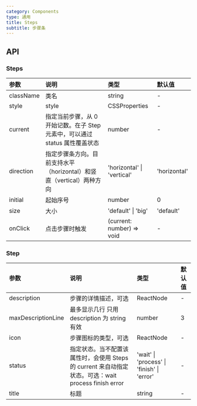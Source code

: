 ```yaml
---
category: Components
type: 通用
title: Steps
subtitle: 步骤条
---
```


## API
### Steps

| 参数      | 说明                                                                        | 类型                       | 默认值       |
| :-------- | :-------------------------------------------------------------------------- | :------------------------- | :----------- |
| className | 类名                                                                        | string                     | -            |
| style     | style                                                                       | CSSProperties              | -            |
| current   | 指定当前步骤，从 0 开始记数。在子 Step 元素中，可以通过 status 属性覆盖状态 | number                     | -            |
| direction | 指定步骤条方向。目前支持水平（horizontal）和竖直（vertical）两种方向        | 'horizontal' \| 'vertical' | 'horizontal' |
| initial   | 起始序号                                                                    | number                     | 0            |
| size      | 大小                                                                        | 'default' \| 'big'         | 'default'    |
| onClick   | 点击步骤时触发                                                              | (current: number) => void  | -            |

### Step


| 参数               | 说明                                                                                                | 类型                                       | 默认值 |
| :----------------- | :-------------------------------------------------------------------------------------------------- | :----------------------------------------- | :----- |
| description        | 步骤的详情描述，可选                                                                                | ReactNode                                  | -      |
| maxDescriptionLine | 最多显示几行 只用 description 为 string 有效                                                        | number                                     | 3      |
| icon               | 步骤图标的类型，可选                                                                                | ReactNode                                  | -      |
| status             | 指定状态。当不配置该属性时，会使用 Steps 的 current 来自动指定状态。可选：wait process finish error | 'wait' \| 'process' \| 'finish' \| 'error' | -      |
| title              | 标题                                                                                                | string                                     | -      |
